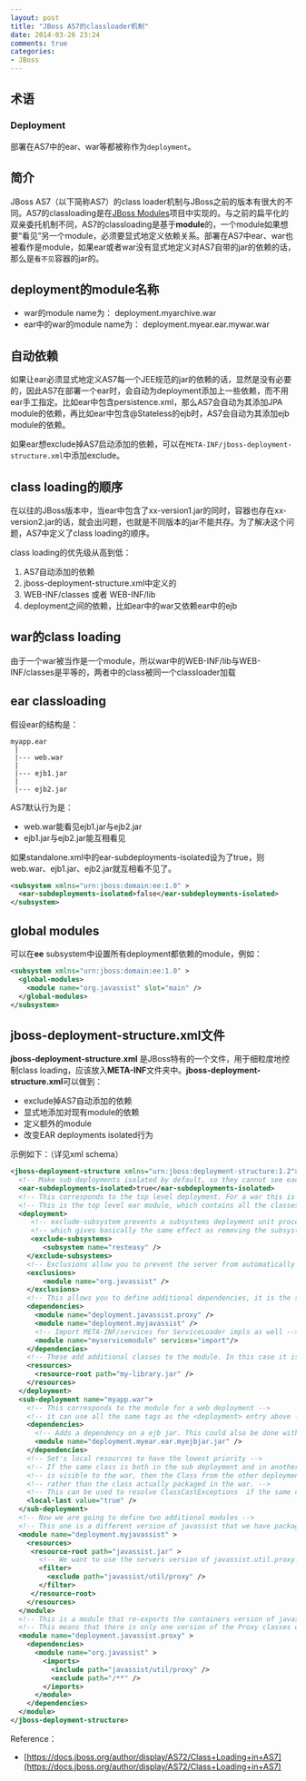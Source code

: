 ```yaml
---
layout: post
title: "JBoss AS7的classloader机制"
date: 2014-03-26 23:24
comments: true
categories: 
- JBoss
---
```


## 术语

### Deployment

部署在AS7中的ear、war等都被称作为`deployment`。


## 简介

JBoss AS7（以下简称AS7）的class loader机制与JBoss之前的版本有很大的不同。AS7的classloading是在[JBoss Modules](https://docs.jboss.org/author/display/MODULES)项目中实现的。与之前的扁平化的双亲委托机制不同，AS7的classloading是基于**module**的，一个module如果想要“看见”另一个module，必须要显式地定义依赖关系。部署在AS7中ear、war也被看作是module，如果ear或者war没有显式地定义对AS7自带的jar的依赖的话，那么是`看不见`容器的jar的。

## deployment的module名称

- war的module name为： deployment.myarchive.war
- ear中的war的module name为： deployment.myear.ear.mywar.war

## 自动依赖

如果让ear必须显式地定义AS7每一个JEE规范的jar的依赖的话，显然是没有必要的，因此AS7在部署一个ear时，会自动为deployment添加上一些依赖，而不用ear手工指定。比如ear中包含persistence.xml，那么AS7会自动为其添加JPA module的依赖，再比如ear中包含@Stateless的ejb时，AS7会自动为其添加ejb module的依赖。

如果ear想exclude掉AS7启动添加的依赖，可以在`META-INF/jboss-deployment-structure.xml`中添加exclude。

## class loading的顺序

在以往的JBoss版本中，当ear中包含了xx-version1.jar的同时，容器也存在xx-version2.jar的话，就会出问题，也就是不同版本的jar不能共存。为了解决这个问题，AS7中定义了class loading的顺序。

class loading的优先级从高到低：

1. AS7自动添加的依赖
2. jboss-deployment-structure.xml中定义的
3. WEB-INF/classes 或者 WEB-INF/lib
4. deployment之间的依赖，比如ear中的war又依赖ear中的ejb

## war的class loading

由于一个war被当作是一个module，所以war中的WEB-INF/lib与WEB-INF/classes是平等的，两者中的class被同一个classloader加载

## ear classloading

假设ear的结构是：


```console
myapp.ear
 |
 |--- web.war
 |
 |--- ejb1.jar
 |
 |--- ejb2.jar
```

AS7默认行为是： 

- web.war能看见ejb1.jar与ejb2.jar
- ejb1.jar与ejb2.jar能互相看见

如果standalone.xml中的ear-subdeployments-isolated设为了true，则web.war、ejb1.jar、ejb2.jar就互相看不见了。

```xml
<subsystem xmlns="urn:jboss:domain:ee:1.0" >
  <ear-subdeployments-isolated>false</ear-subdeployments-isolated>
</subsystem>
```

## global modules

可以在**ee** subsystem中设置所有deployment都依赖的module，例如：

```xml
<subsystem xmlns="urn:jboss:domain:ee:1.0" >            
  <global-modules>
    <module name="org.javassist" slot="main" />            
  </global-modules> 
</subsystem>
```

## jboss-deployment-structure.xml文件

**jboss-deployment-structure.xml** 是JBoss特有的一个文件，用于细粒度地控制class loading，应该放入**META-INF**文件夹中。**jboss-deployment-structure.xml**可以做到：

- exclude掉AS7自动添加的依赖
- 显式地添加对现有module的依赖
- 定义额外的module
- 改变EAR deployments isolated行为


示例如下：（详见xml schema）

```xml
<jboss-deployment-structure xmlns="urn:jboss:deployment-structure:1.2">
  <!-- Make sub deployments isolated by default, so they cannot see each others classes without a Class-Path entry -->
  <ear-subdeployments-isolated>true</ear-subdeployments-isolated>
  <!-- This corresponds to the top level deployment. For a war this is the war's module, for an ear -->
  <!-- This is the top level ear module, which contains all the classes in the EAR's lib folder     -->
  <deployment>
     <!-- exclude-subsystem prevents a subsystems deployment unit processors running on a deployment -->
     <!-- which gives basically the same effect as removing the subsystem, but it only affects single deployment -->
     <exclude-subsystems>
        <subsystem name="resteasy" />
    </exclude-subsystems>
    <!-- Exclusions allow you to prevent the server from automatically adding some dependencies     -->
    <exclusions>
        <module name="org.javassist" />
    </exclusions>
    <!-- This allows you to define additional dependencies, it is the same as using the Dependencies: manifest attribute -->
    <dependencies>
      <module name="deployment.javassist.proxy" />
      <module name="deployment.myjavassist" />
      <!-- Import META-INF/services for ServiceLoader impls as well -->
      <module name="myservicemodule" services="import"/>
    </dependencies>
    <!-- These add additional classes to the module. In this case it is the same as including the jar in the EAR's lib directory -->
    <resources>
      <resource-root path="my-library.jar" />
    </resources>
  </deployment>
  <sub-deployment name="myapp.war">
    <!-- This corresponds to the module for a web deployment -->
    <!-- it can use all the same tags as the <deployment> entry above -->
    <dependencies>
      <!-- Adds a dependency on a ejb jar. This could also be done with a Class-Path entry -->
      <module name="deployment.myear.ear.myejbjar.jar" />
    </dependencies>
    <!-- Set's local resources to have the lowest priority -->
    <!-- If the same class is both in the sub deployment and in another sub deployment that -->
    <!-- is visible to the war, then the Class from the other deployment will be loaded,  -->
    <!-- rather than the class actually packaged in the war. -->
    <!-- This can be used to resolve ClassCastExceptions  if the same class is in multiple sub deployments-->
    <local-last value="true" />
  </sub-deployment>
  <!-- Now we are going to define two additional modules -->
  <!-- This one is a different version of javassist that we have packaged -->
  <module name="deployment.myjavassist" >
    <resources>
     <resource-root path="javassist.jar" >
       <!-- We want to use the servers version of javassist.util.proxy.* so we filter it out-->
       <filter>
         <exclude path="javassist/util/proxy" />
       </filter>
     </resource-root>
    </resources>
  </module>
  <!-- This is a module that re-exports the containers version of javassist.util.proxy -->
  <!-- This means that there is only one version of the Proxy classes defined          -->
  <module name="deployment.javassist.proxy" >
    <dependencies>
      <module name="org.javassist" >
        <imports>
          <include path="javassist/util/proxy" />
          <exclude path="/**" />
        </imports>
      </module>
    </dependencies>
  </module>
</jboss-deployment-structure>
```


Reference：

- [https://docs.jboss.org/author/display/AS72/Class+Loading+in+AS7](https://docs.jboss.org/author/display/AS72/Class+Loading+in+AS7)
